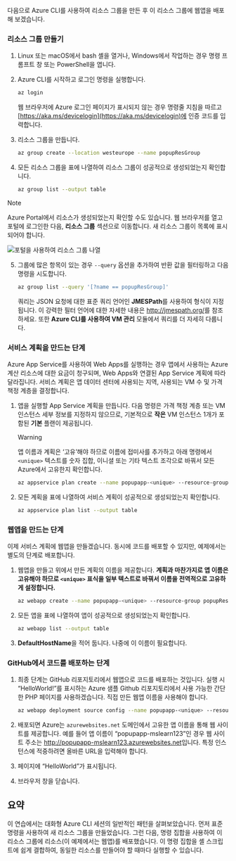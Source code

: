 다음으로 Azure CLI를 사용하여 리소스 그룹을 만든 후 이 리소스 그룹에 웹앱을 배포해 보겠습니다. 

### <a name="create-a-resource-group"></a>리소스 그룹 만들기
1. Linux 또는 macOS에서 bash 셸을 열거나, Windows에서 작업하는 경우 명령 프롬프트 창 또는 PowerShell을 엽니다.

2. Azure CLI를 시작하고 로그인 명령을 실행합니다.

    ```bash
    az login
    ```
    웹 브라우저에 Azure 로그인 페이지가 표시되지 않는 경우 명령줄 지침을 따르고 [https://aka.ms/devicelogin](https://aka.ms/devicelogin)에 인증 코드를 입력합니다.

3. 리소스 그룹을 만듭니다.

    ```bash
    az group create --location westeurope --name popupResGroup
    ```

4. 모든 리소스 그룹을 표에 나열하여 리소스 그룹이 성공적으로 생성되었는지 확인합니다.

    ```bash
    az group list --output table
    ```

> [!NOTE]
> Azure Portal에서 리소스가 생성되었는지 확인할 수도 있습니다. 웹 브라우저를 열고 포털에 로그인한 다음, **리소스 그룹** 섹션으로 이동합니다. 새 리소스 그룹이 목록에 표시되어야 합니다.
> 
> ![포털을 사용하여 리소스 그룹 나열](../media-drafts/5-listing-resource-groups.png)


5. 그룹에 많은 항목이 있는 경우 `--query` 옵션을 추가하여 반환 값을 필터링하고 다음 명령을 시도합니다.

    ```bash
    az group list --query '[?name == popupResGroup]'
    ```

    쿼리는 JSON 요청에 대한 표준 쿼리 언어인 **JMESPath**를 사용하여 형식이 지정됩니다. 이 강력한 필터 언어에 대한 자세한 내용은 <http://jmespath.org/>를 참조하세요. 또한 **Azure CLI를 사용하여 VM 관리** 모듈에서 쿼리를 더 자세히 다룹니다.

### <a name="steps-to-create-a-service-plan"></a>서비스 계획을 만드는 단계
Azure App Service를 사용하여 Web Apps를 실행하는 경우 앱에서 사용하는 Azure 계산 리소스에 대한 요금이 청구되며, Web Apps와 연결된 App Service 계획에 따라 달라집니다. 서비스 계획은 앱 데이터 센터에 사용되는 지역, 사용되는 VM 수 및 가격 책정 계층을 결정합니다.

1. 앱을 실행할 App Service 계획을 만듭니다. 다음 명령은 가격 책정 계층 또는 VM 인스턴스 세부 정보를 지정하지 않으므로, 기본적으로 **작은** VM 인스턴스 1개가 포함된 **기본** 플랜이 제공됩니다.

    > [!WARNING]
    > 앱 이름과 계획은 ‘고유’해야 하므로 이름에 접미사를 추가하고 아래 명령에서 `<unique>` 텍스트를 숫자 집합, 이니셜 또는 기타 텍스트 조각으로 바꿔서 모든 Azure에서 고유한지 확인합니다. 

    ```bash
    az appservice plan create --name popupapp-<unique> --resource-group popupResGroup --location westeurope
    ```

1. 모든 계획을 표에 나열하여 서비스 계획이 성공적으로 생성되었는지 확인합니다.

    ```bash
    az appservice plan list --output table
    ```

### <a name="steps-to-create-a-web-app"></a>웹앱을 만드는 단계
이제 서비스 계획에 웹앱을 만들겠습니다. 동시에 코드를 배포할 수 있지만, 예제에서는 별도의 단계로 배포합니다.

1. 웹앱을 만들고 위에서 만든 계획의 이름을 제공합니다. **계획과 마찬가지로 앱 이름은 고유해야 하므로 `<unique>` 표식을 일부 텍스트로 바꿔서 이름을 전역적으로 고유하게 설정합니다.**
    ```bash
    az webapp create --name popupapp-<unique> --resource-group popupResGroup --plan popupapp-<unique>
    ```

1. 모든 앱을 표에 나열하여 앱이 성공적으로 생성되었는지 확인합니다.

    ```bash
    az webapp list --output table
    ```

1. **DefaultHostName**을 적어 둡니다. 나중에 이 이름이 필요합니다.

### <a name="steps-to-deploy-code-from-github"></a>GitHub에서 코드를 배포하는 단계
1. 최종 단계는 GitHub 리포지토리에서 웹앱으로 코드를 배포하는 것입니다. 실행 시 “HelloWorld!”를 표시하는 Azure 샘플 Github 리포지토리에서 사용 가능한 간단한 PHP 페이지를 사용하겠습니다. 직접 만든 웹앱 이름을 사용해야 합니다.

    ```bash
    az webapp deployment source config --name popupapp-<unique> --resource-group popupResGroup --repo-url "https://github.com/Azure-Samples/php-docs-hello-world" --branch master --manual-integration
    ```

1. 배포되면 Azure는 `azurewebsites.net` 도메인에서 고유한 앱 이름을 통해 웹 사이트를 제공합니다. 예를 들어 앱 이름이 “popupapp-mslearn123”인 경우 웹 사이트 주소는 <http://popupapp-mslearn123.azurewebsites.net>입니다. 특정 인스턴스에 적중하려면 올바른 URL을 입력해야 합니다.

1. 페이지에 “HelloWorld”가 표시됩니다.

1. 브라우저 창을 닫습니다.

## <a name="summary"></a>요약
이 연습에서는 대화형 Azure CLI 세션의 일반적인 패턴을 살펴보았습니다. 먼저 표준 명령을 사용하여 새 리소스 그룹을 만들었습니다. 그런 다음, 명령 집합을 사용하여 이 리소스 그룹에 리소스(이 예제에서는 웹앱)를 배포했습니다. 이 명령 집합을 셸 스크립트에 쉽게 결합하여, 동일한 리소스를 만들어야 할 때마다 실행할 수 있습니다.
